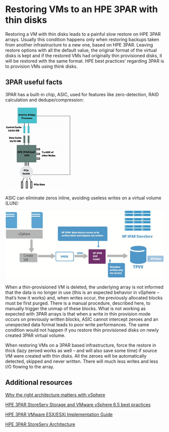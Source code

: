 # Restoring VMs to an HPE 3PAR with thin disks

Restoring a VM with thin disks leads to a painful slow restore on HPE 3PAR arrays.
Usually this condition happens only when restoring backups taken from another infrastructure to a new one, based on HPE 3PAR. Leaving restore options with all the default value, the original format of the virtual disks is kept and if the restored VMs had originally thin provisioned disks, it will be restored with the same format.
HPE best practices’ regarding 3PAR is to provision VMs using think disks.

## 3PAR useful facts

3PAR has a built-in chip, ASIC, used for features like zero-detection, RAID calculation and dedupe/compression:

![3par asic](./3par_asic.png)

ASIC can eliminate zeros inline, avoiding useless writes on a virtual volume (LUN):

![3par asic](./3par_asic2.png)

When a thin-provisioned VM is deleted, the underlying array is not informed that the data is no longer in use (this is an expected behavior in vSphere – that’s how it works) and, when writes occur, the previously allocated blocks must be first purged. There is a manual procedure, described here, to manually trigger the unmap of these blocks.
What is not working as expected with 3PAR arrays is that when a write in thin provision mode occurs on previously written blocks, ASIC cannot intercept zeroes and an unexpected data format leads to poor write performances.
The same condition would not happen if you restore thin provisioned disks on newly created 3PAR virtual volume.

When restoring VMs on a 3PAR based infrastructure, force the restore in thick (lazy zeroed works as well – and will also save some time) if source VM were created with thin disks. All the zeroes will be automatically detected, skipped and never written. There will much less writes and less I/O flowing to the array.

## Additional resources

[Why the right architecture matters with vSphere](https://www.vmware.com/content/dam/digitalmarketing/vmware/en/pdf/techpaper/HP-3PAR-StoreServ-Why-the-right-architecture-matters-with-vSphere.pdf)

[HPE 3PAR StoreServ Storage and VMware vSphere 6.5 best practices](https://h20195.www2.hpe.com/V2/getpdf.aspx/4AA4-3286ENW.pdf)

[HPE 3PAR VMware ESX/ESXi Implementation Guide](https://support.hpe.com/hpsc/doc/public/display?docId=c03290624)

[HPE 3PAR StoreServ Architecture](https://h20195.www2.hpe.com/v2/getpdf.aspx/4aa3-3516enw.pdf)
